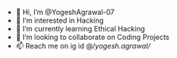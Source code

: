 - 👋 Hi, I’m @YogeshAgrawal-07
- 👀 I’m interested in Hacking
- 🌱 I’m currently learning Ethical Hacking
- 💞️ I’m looking to collaborate on Coding Projects
- 📫 Reach me on ig id @/_yogesh.agrawal/_

<!---
YogeshAgrawal-07/YogeshAgrawal-07 is a ✨ special ✨ repository because its `README.md` (this file) appears on your GitHub profile.
You can click the Preview link to take a look at your changes.
--->
